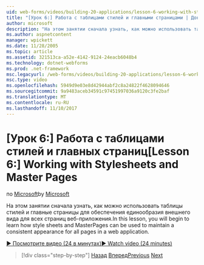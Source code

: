 ```yaml
---
uid: web-forms/videos/building-20-applications/lesson-6-working-with-stylesheets-and-master-pages
title: "[Урок 6:] Работа с таблицами стилей и главными страницами | Документы Microsoft"
author: microsoft
description: "На этом занятии сначала узнать, как можно использовать таблицы стилей и главные страницы для обеспечения единообразия внешнего вида для всех страниц веб-приложения."
ms.author: aspnetcontent
manager: wpickett
ms.date: 11/28/2005
ms.topic: article
ms.assetid: 321513ca-a52e-4142-9124-24eacb6048b4
ms.technology: dotnet-webforms
ms.prod: .net-framework
msc.legacyurl: /web-forms/videos/building-20-applications/lesson-6-working-with-stylesheets-and-master-pages
msc.type: video
ms.openlocfilehash: 5949d9e03e8d42944abf2c8a24822f4628094646
ms.sourcegitcommit: 9a9483aceb34591c97451997036a9120c3fe2baf
ms.translationtype: MT
ms.contentlocale: ru-RU
ms.lasthandoff: 11/10/2017
---
```

<a name="lesson-6-working-with-stylesheets-and-master-pages"></a><span data-ttu-id="9ee23-103">[Урок 6:] Работа с таблицами стилей и главных страниц</span><span class="sxs-lookup"><span data-stu-id="9ee23-103">[Lesson 6:] Working with Stylesheets and Master Pages</span></span>
====================
<span data-ttu-id="9ee23-104">по [Microsoft](https://github.com/microsoft)</span><span class="sxs-lookup"><span data-stu-id="9ee23-104">by [Microsoft](https://github.com/microsoft)</span></span>

<span data-ttu-id="9ee23-105">На этом занятии сначала узнать, как можно использовать таблицы стилей и главные страницы для обеспечения единообразия внешнего вида для всех страниц веб-приложения.</span><span class="sxs-lookup"><span data-stu-id="9ee23-105">In this lesson, you will begin to learn how style sheets and MasterPages can be used to maintain a consistent appearance for all pages in a web application.</span></span>

[<span data-ttu-id="9ee23-106">&#9654; Посмотрите видео (24 в минутах)</span><span class="sxs-lookup"><span data-stu-id="9ee23-106">&#9654; Watch video (24 minutes)</span></span>](https://channel9.msdn.com/Blogs/ASP-NET-Site-Videos/lesson-6-working-with-stylesheets-and-master-pages)

>[!div class="step-by-step"]
<span data-ttu-id="9ee23-107">[Назад](lesson-5-debugging-and-tracing-your-website.md)
[Вперед](lesson-7-databinding-to-user-interface-controls.md)</span><span class="sxs-lookup"><span data-stu-id="9ee23-107">[Previous](lesson-5-debugging-and-tracing-your-website.md)
[Next](lesson-7-databinding-to-user-interface-controls.md)</span></span>
